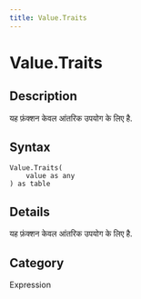 ```yaml
---
title: Value.Traits
---
```


# Value.Traits


## Description

यह फ़ंक्शन केवल आंतरिक उपयोग के लिए है.


## Syntax

```powerquery
Value.Traits(
    value as any
) as table
```


## Details

यह फ़ंक्शन केवल आंतरिक उपयोग के लिए है.



## Category
Expression
